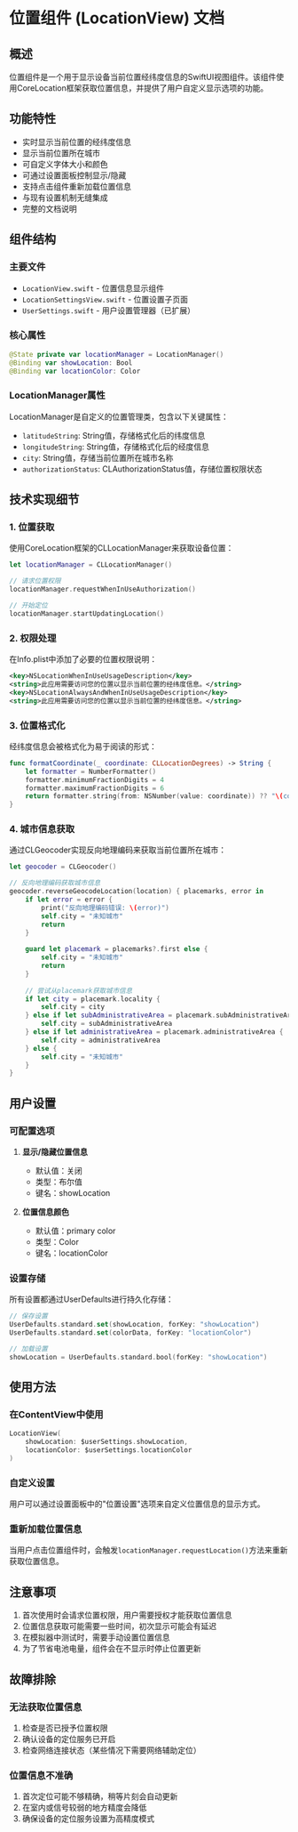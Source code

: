 # 位置组件 (LocationView) 文档

## 概述

位置组件是一个用于显示设备当前位置经纬度信息的SwiftUI视图组件。该组件使用CoreLocation框架获取位置信息，并提供了用户自定义显示选项的功能。

## 功能特性

- 实时显示当前位置的经纬度信息
- 显示当前位置所在城市
- 可自定义字体大小和颜色
- 可通过设置面板控制显示/隐藏
- 支持点击组件重新加载位置信息
- 与现有设置机制无缝集成
- 完整的文档说明

## 组件结构

### 主要文件

- `LocationView.swift` - 位置信息显示组件
- `LocationSettingsView.swift` - 位置设置子页面
- `UserSettings.swift` - 用户设置管理器（已扩展）

### 核心属性

```swift
@State private var locationManager = LocationManager()
@Binding var showLocation: Bool
@Binding var locationColor: Color
```

### LocationManager属性

LocationManager是自定义的位置管理类，包含以下关键属性：

- `latitudeString`: String值，存储格式化后的纬度信息
- `longitudeString`: String值，存储格式化后的经度信息
- `city`: String值，存储当前位置所在城市名称
- `authorizationStatus`: CLAuthorizationStatus值，存储位置权限状态

## 技术实现细节

### 1. 位置获取

使用CoreLocation框架的CLLocationManager来获取设备位置：

```swift
let locationManager = CLLocationManager()

// 请求位置权限
locationManager.requestWhenInUseAuthorization()

// 开始定位
locationManager.startUpdatingLocation()
```

### 2. 权限处理

在Info.plist中添加了必要的位置权限说明：

```xml
<key>NSLocationWhenInUseUsageDescription</key>
<string>此应用需要访问您的位置以显示当前位置的经纬度信息。</string>
<key>NSLocationAlwaysAndWhenInUseUsageDescription</key>
<string>此应用需要访问您的位置以显示当前位置的经纬度信息。</string>
```

### 3. 位置格式化

经纬度信息会被格式化为易于阅读的形式：

```swift
func formatCoordinate(_ coordinate: CLLocationDegrees) -> String {
    let formatter = NumberFormatter()
    formatter.minimumFractionDigits = 4
    formatter.maximumFractionDigits = 6
    return formatter.string(from: NSNumber(value: coordinate)) ?? "\(coordinate)"
}
```

### 4. 城市信息获取

通过CLGeocoder实现反向地理编码来获取当前位置所在城市：

```swift
let geocoder = CLGeocoder()

// 反向地理编码获取城市信息
geocoder.reverseGeocodeLocation(location) { placemarks, error in
    if let error = error {
        print("反向地理编码错误: \(error)")
        self.city = "未知城市"
        return
    }
    
    guard let placemark = placemarks?.first else {
        self.city = "未知城市"
        return
    }
    
    // 尝试从placemark获取城市信息
    if let city = placemark.locality {
        self.city = city
    } else if let subAdministrativeArea = placemark.subAdministrativeArea {
        self.city = subAdministrativeArea
    } else if let administrativeArea = placemark.administrativeArea {
        self.city = administrativeArea
    } else {
        self.city = "未知城市"
    }
}
```

## 用户设置

### 可配置选项

1. **显示/隐藏位置信息**
   - 默认值：关闭
   - 类型：布尔值
   - 键名：showLocation

2. **位置信息颜色**
   - 默认值：primary color
   - 类型：Color
   - 键名：locationColor

### 设置存储

所有设置都通过UserDefaults进行持久化存储：

```swift
// 保存设置
UserDefaults.standard.set(showLocation, forKey: "showLocation")
UserDefaults.standard.set(colorData, forKey: "locationColor")

// 加载设置
showLocation = UserDefaults.standard.bool(forKey: "showLocation")
```

## 使用方法

### 在ContentView中使用

```swift
LocationView(
    showLocation: $userSettings.showLocation,
    locationColor: $userSettings.locationColor
)
```

### 自定义设置

用户可以通过设置面板中的"位置设置"选项来自定义位置信息的显示方式。

### 重新加载位置信息

当用户点击位置组件时，会触发`locationManager.requestLocation()`方法来重新获取位置信息。

## 注意事项

1. 首次使用时会请求位置权限，用户需要授权才能获取位置信息
2. 位置信息获取可能需要一些时间，初次显示可能会有延迟
3. 在模拟器中测试时，需要手动设置位置信息
4. 为了节省电池电量，组件会在不显示时停止位置更新

## 故障排除

### 无法获取位置信息

1. 检查是否已授予位置权限
2. 确认设备的定位服务已开启
3. 检查网络连接状态（某些情况下需要网络辅助定位）

### 位置信息不准确

1. 首次定位可能不够精确，稍等片刻会自动更新
2. 在室内或信号较弱的地方精度会降低
3. 确保设备的定位服务设置为高精度模式